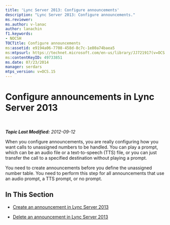 ```yaml
---
title: 'Lync Server 2013: Configure announcements'
description: "Lync Server 2013: Configure announcements."
ms.reviewer: 
ms.author: v-lanac
author: lanachin
f1.keywords:
- NOCSH
TOCTitle: Configure announcements
ms:assetid: e9194a06-7708-458d-8c7c-1e80a74baea5
ms:mtpsurl: https://technet.microsoft.com/en-us/library/JJ721917(v=OCS.15)
ms:contentKeyID: 49733851
ms.date: 07/23/2014
manager: serdars
mtps_version: v=OCS.15
---
```


# Configure announcements in Lync Server 2013

<div data-xmlns="http://www.w3.org/1999/xhtml">

<div class="topic" data-xmlns="http://www.w3.org/1999/xhtml" data-msxsl="urn:schemas-microsoft-com:xslt" data-cs="https://msdn.microsoft.com/">

<div data-asp="https://msdn2.microsoft.com/asp">



</div>

<div id="mainSection">

<div id="mainBody">

<span> </span>

_**Topic Last Modified:** 2012-09-12_

When you configure announcements, you are really configuring how you want calls to unassigned numbers to be handled. You can play a prompt, which can be an audio file or a text-to-speech (TTS) file, or you can just transfer the call to a specified destination without playing a prompt.

You need to create announcements before you define the unassigned number table. You need to perform this step for all announcements that use an audio prompt, a TTS prompt, or no prompt.

<div>

## In This Section

  - [Create an announcement in Lync Server 2013](lync-server-2013-create-an-announcement.md)

  - [Delete an announcement in Lync Server 2013](lync-server-2013-delete-an-announcement.md)

</div>

</div>

<span> </span>

</div>

</div>

</div>

